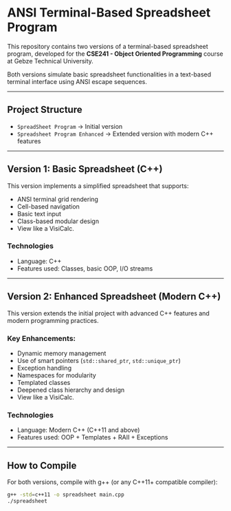 # ANSI Terminal-Based Spreadsheet Program

This repository contains two versions of a terminal-based spreadsheet program, developed for the **CSE241 - Object Oriented Programming** course at Gebze Technical University.

Both versions simulate basic spreadsheet functionalities in a text-based terminal interface using ANSI escape sequences.

---

##  Project Structure

- `SpreadSheet Program` → Initial version
- `Spreadsheet Program Enhanced` → Extended version with modern C++ features

---

##  Version 1: Basic Spreadsheet (C++)

This version implements a simplified spreadsheet that supports:

- ANSI terminal grid rendering
- Cell-based navigation
- Basic text input
- Class-based modular design
- View like a VisiCalc.

### Technologies

- Language: C++
- Features used: Classes, basic OOP, I/O streams

---

##  Version 2: Enhanced Spreadsheet (Modern C++)

This version extends the initial project with advanced C++ features and modern programming practices.

### Key Enhancements:

- Dynamic memory management  
- Use of smart pointers (`std::shared_ptr`, `std::unique_ptr`)  
- Exception handling  
- Namespaces for modularity  
- Templated classes  
- Deepened class hierarchy and design
- View like a VisiCalc.


### Technologies

- Language: Modern C++ (C++11 and above)
- Features used: OOP + Templates + RAII + Exceptions

---

##  How to Compile

For both versions, compile with g++ (or any C++11+ compatible compiler):

```bash
g++ -std=c++11 -o spreadsheet main.cpp
./spreadsheet
